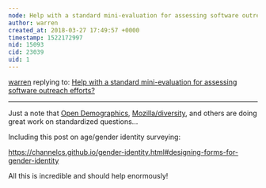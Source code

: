 ```yaml
---
node: Help with a standard mini-evaluation for assessing software outreach efforts?
author: warren
created_at: 2018-03-27 17:49:57 +0000
timestamp: 1522172997
nid: 15093
cid: 23039
uid: 1
---
```




[warren](../profile/warren) replying to: [Help with a standard mini-evaluation for assessing software outreach efforts?](../notes/warren/10-25-2017/help-with-a-standard-mini-evaluation-for-assessing-software-outreach-efforts)

----
Just a note that [Open Demographics](https://github.com/drnikki/open-demographics), [Mozilla/diversity](https://github.com/mozilla/diversity), and others are doing great work on standardized questions...

Including this post on age/gender identity surveying: 

https://channelcs.github.io/gender-identity.html#designing-forms-for-gender-identity

All this is incredible and should help enormously!